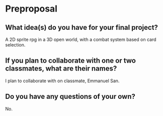 # Preproposal

## What idea(s) do you have for your final project?

A 2D sprite rpg in a 3D open world, with a combat system based on card selection.

## If you plan to collaborate with one or two classmates, what are their names?

I plan to collaborate with on classmate, Emmanuel San.

## Do you have any questions of your own?

No.
